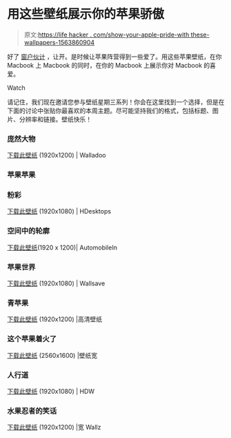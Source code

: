 # 用这些壁纸展示你的苹果骄傲

> 原文:[https://life hacker . com/show-your-apple-pride-with these-wallpapers-1563860904](https://lifehacker.com/show-your-apple-pride-with-these-wallpapers-1563860904)

好了 [窗户伙计](http://lifehacker.com/show-your-windows-pride-with-these-wallpapers-1561363807) ，让开。是时候让苹果阵营得到一些爱了。用这些苹果壁纸，在你 Macbook 上 Macbook 的同时，在你的 Macbook 上展示你对 Macbook 的喜爱。

Watch

请记住，我们现在邀请您参与壁纸星期三系列！你会在这里找到一个选择，但是在下面的讨论中张贴你最喜欢的本周主题。尽可能坚持我们的格式，包括标题、图片、分辨率和链接。壁纸快乐！

### 庞然大物

[下载此壁纸](http://wallaadoo.com/os-x-wallpaper/) (1920x1200) | Walladoo

### 苹果苹果

### 粉彩

[下载此壁纸](http://www.hdesktops.com/29141-mac-os-x-wallpaper-hd.html) (1920x1080) | HDesktops

### 空间中的轮廓

[下载此壁纸](http://automobilein.com/3d-apple-wallpaper/)(1920 x 1200)| AutomobileIn

### 苹果世界

[下载此壁纸](http://www.wallsave.com/wallpaper/1920x1080/apple-world-211408.html) (1920x1080) | Wallsave

### 青苹果

[下载此壁纸](http://www.hdwallpapers.in/apple_green_art-wallpapers.html) (1920x1200) |高清壁纸

### 这个苹果着火了

[下载此壁纸](http://wallpaperswide.com/apple_logo_on_fire-wallpapers.html) (2560x1600) |壁纸宽

### 人行道

[下载此壁纸](http://hdw.eweb4.com/out/565380.html) (1920x1080) | HDW

### 水果忍者的笑话

[下载此壁纸](http://www.widewallz.com/top-10/top-10-apple-wallpapers/) (1920x1200) |宽 Wallz